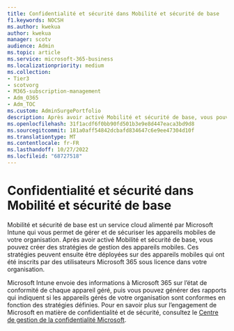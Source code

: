 ```yaml
---
title: Confidentialité et sécurité dans Mobilité et sécurité de base
f1.keywords: NOCSH
ms.author: kwekua
author: kwekua
manager: scotv
audience: Admin
ms.topic: article
ms.service: microsoft-365-business
ms.localizationpriority: medium
ms.collection:
- Tier3
- scotvorg
- M365-subscription-management
- Adm_O365
- Adm_TOC
ms.custom: AdminSurgePortfolio
description: Après avoir activé Mobilité et sécurité de base, vous pouvez créer des stratégies de gestion des appareils mobiles.
ms.openlocfilehash: 31f1acdf6f0bb90fd501b3e9e8d447eaca3bd9d8
ms.sourcegitcommit: 181a0aff54842dcbafd834647c6e9ee47304d10f
ms.translationtype: MT
ms.contentlocale: fr-FR
ms.lasthandoff: 10/27/2022
ms.locfileid: "68727518"
---
```

# <a name="privacy-and-security-in-basic-mobility-and-security"></a>Confidentialité et sécurité dans Mobilité et sécurité de base

Mobilité et sécurité de base est un service cloud alimenté par Microsoft Intune qui vous permet de gérer et de sécuriser les appareils mobiles de votre organisation. Après avoir activé Mobilité et sécurité de base, vous pouvez créer des stratégies de gestion des appareils mobiles. Ces stratégies peuvent ensuite être déployées sur des appareils mobiles qui ont été inscrits par des utilisateurs Microsoft 365 sous licence dans votre organisation.

Microsoft Intune envoie des informations à Microsoft 365 sur l’état de conformité de chaque appareil géré, puis vous pouvez générer des rapports qui indiquent si les appareils gérés de votre organisation sont conformes en fonction des stratégies définies. Pour en savoir plus sur l’engagement de Microsoft en matière de confidentialité et de sécurité, consultez le [Centre de gestion de la confidentialité Microsoft](https://www.microsoft.com/trust-center).